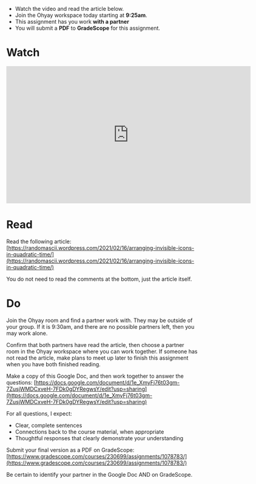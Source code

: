 ---
---




<div class="alert alert-info -waltz-literal">
  <ul>
    <li>Watch the video and read the article below.</li>
    <li>Join the Ohyay workspace today starting at <strong>9:25am</strong>.</li>
    <li>This assignment has you work <strong>with a partner</strong></li>
    <li>You will submit a <strong>PDF</strong> to <strong>GradeScope</strong> for this assignment.</li>
  </ul>
</div>

# Watch

<iframe width="644" height="362" src="https://www.youtube.com/embed/kPsfaKclU7Q" frameborder="0" allow="accelerometer; autoplay; clipboard-write; encrypted-media; gyroscope; picture-in-picture" allowfullscreen></iframe>

# Read

Read the following article: [https://randomascii.wordpress.com/2021/02/16/arranging-invisible-icons-in-quadratic-time/](https://randomascii.wordpress.com/2021/02/16/arranging-invisible-icons-in-quadratic-time/)

You do not need to read the comments at the bottom, just the article itself.

# Do

Join the Ohyay room and find a partner work with. They may be outside of your group.
If it is 9:30am, and there are no possible partners left, then you may work alone.

Confirm that both partners have read the article, then choose a partner room in the Ohyay workspace where you can work together.
If someone has not read the article, make plans to meet up later to finish this assignment when you have both finished reading.

Make a copy of this Google Doc, and then work together to answer the questions: [https://docs.google.com/document/d/1e_XmyFj76t03gm-7ZusjWMDCxveH-7FDk0gDYRegwsY/edit?usp=sharing](https://docs.google.com/document/d/1e_XmyFj76t03gm-7ZusjWMDCxveH-7FDk0gDYRegwsY/edit?usp=sharing)

For all questions, I expect:

* Clear, complete sentences
* Connections back to the course material, when appropriate
* Thoughtful responses that clearly demonstrate your understanding

Submit your final version as a PDF on GradeScope: [https://www.gradescope.com/courses/230699/assignments/1078783/](https://www.gradescope.com/courses/230699/assignments/1078783/)

Be certain to identify your partner in the Google Doc AND on GradeScope.
